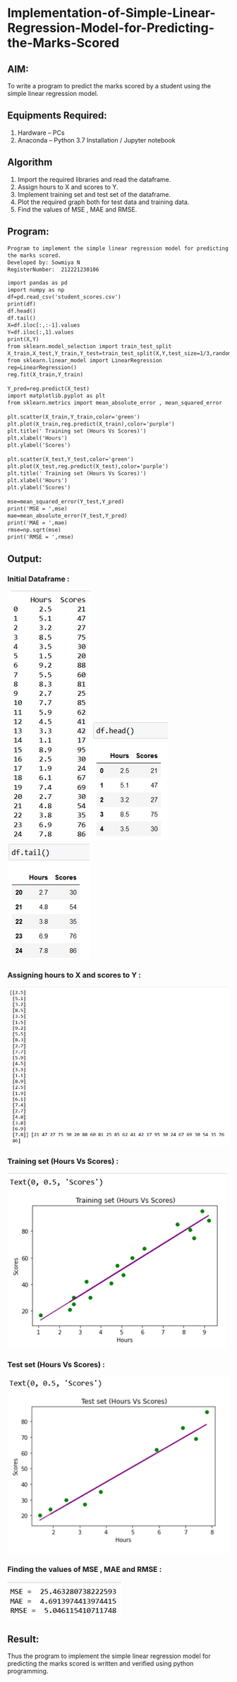 # Implementation-of-Simple-Linear-Regression-Model-for-Predicting-the-Marks-Scored

## AIM:
To write a program to predict the marks scored by a student using the simple linear regression model.

## Equipments Required:
1. Hardware – PCs
2. Anaconda – Python 3.7 Installation / Jupyter notebook

## Algorithm
1. Import the required libraries and read the dataframe.
2. Assign hours to X and scores to Y.
3. Implement training set and test set of the dataframe.
4. Plot the required graph both for test data and training data.
5. Find the values of MSE , MAE and RMSE.

## Program:
```
Program to implement the simple linear regression model for predicting the marks scored.
Developed by: Sowmiya N
RegisterNumber:  212221230106
```
```
import pandas as pd
import numpy as np
df=pd.read_csv('student_scores.csv')
print(df)
df.head()
df.tail()
X=df.iloc[:,:-1].values
Y=df.iloc[:,1].values
print(X,Y)
from sklearn.model_selection import train_test_split
X_train,X_test,Y_train,Y_test=train_test_split(X,Y,test_size=1/3,random_state=0)
from sklearn.linear_model import LinearRegression
reg=LinearRegression()
reg.fit(X_train,Y_train)

Y_pred=reg.predict(X_test)
import matplotlib.pyplot as plt
from sklearn.metrics import mean_absolute_error , mean_squared_error

plt.scatter(X_train,Y_train,color='green')
plt.plot(X_train,reg.predict(X_train),color='purple')
plt.title(' Training set (Hours Vs Scores)')
plt.xlabel('Hours')
plt.ylabel('Scores')

plt.scatter(X_test,Y_test,color='green')
plt.plot(X_test,reg.predict(X_test),color='purple')
plt.title(' Training set (Hours Vs Scores)')
plt.xlabel('Hours')
plt.ylabel('Scores')

mse=mean_squared_error(Y_test,Y_pred)
print('MSE = ',mse)
mae=mean_absolute_error(Y_test,Y_pred)
print('MAE = ',mae)
rmse=np.sqrt(mse)
print('RMSE = ',rmse)
```

## Output:
### Initial Dataframe :
![op](./mx1.png)
![op](./30a.png)
![op](./30b.png)
### Assigning hours to X and scores to Y :
![op](./mx2.png)
### Training set (Hours Vs Scores) :
![op](./mx3.png)
### Test set (Hours Vs Scores) : 
![op](./mx4.png)
### Finding the values of MSE , MAE and RMSE :
![op](./mx5.png)
## Result:
Thus the program to implement the simple linear regression model for predicting the marks scored is written and verified using python programming.
